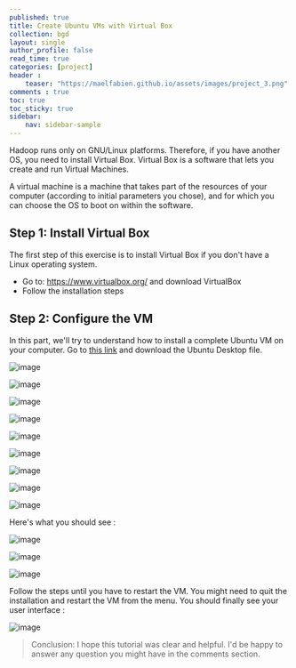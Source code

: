 ```yaml
---
published: true
title: Create Ubuntu VMs with Virtual Box
collection: bgd
layout: single
author_profile: false
read_time: true
categories: [project]
header :
    teaser: "https://maelfabien.github.io/assets/images/project_3.png"
comments : true
toc: true
toc_sticky: true
sidebar:
    nav: sidebar-sample
---
```


Hadoop runs only on GNU/Linux platforms. Therefore, if you have another OS, you need to install Virtual Box. Virtual Box is a software that lets you create and run Virtual Machines.

A virtual machine is a machine that takes part of the resources of your computer (according to initial parameters you chose), and for which you can choose the OS to boot on within the software.

## Step 1: Install Virtual Box

The first step of this exercise is to install Virtual Box if you don't have a Linux operating system.
- Go to: https://www.virtualbox.org/ and download VirtualBox
- Follow the installation steps

## Step 2: Configure the VM

In this part, we'll try to understand how to install a complete Ubuntu VM on your computer. Go to [this link](https://www.ubuntu.com/download/desktop) and download the Ubuntu Desktop file.

![image](https://maelfabien.github.io/assets/images/Hadoop/13.jpg)

![image](https://maelfabien.github.io/assets/images/Hadoop/14.jpg)

![image](https://maelfabien.github.io/assets/images/Hadoop/15.jpg)

![image](https://maelfabien.github.io/assets/images/Hadoop/16.jpg)

![image](https://maelfabien.github.io/assets/images/Hadoop/17.jpg)

![image](https://maelfabien.github.io/assets/images/Hadoop/18.jpg)

![image](https://maelfabien.github.io/assets/images/Hadoop/19.jpg)

![image](https://maelfabien.github.io/assets/images/Hadoop/20.jpg)

![image](https://maelfabien.github.io/assets/images/Hadoop/21.jpg)

Here's what you should see :

![image](https://maelfabien.github.io/assets/images/Hadoop/22.jpg)

![image](https://maelfabien.github.io/assets/images/Hadoop/23.jpg)

![image](https://maelfabien.github.io/assets/images/Hadoop/24.jpg)

Follow the steps until you have to restart the VM. You might need to quit the installation and restart the VM from the menu. You should finally see your user interface :

![image](https://maelfabien.github.io/assets/images/Hadoop/25.jpg)

> Conclusion: I hope this tutorial was clear and helpful. I'd be happy to answer any question you might have in the comments section.
